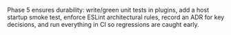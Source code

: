 Phase 5 ensures durability: write/green unit tests in plugins, add a host startup smoke test, enforce ESLint architectural rules, record an ADR for key decisions, and run everything in CI so regressions are caught early.
